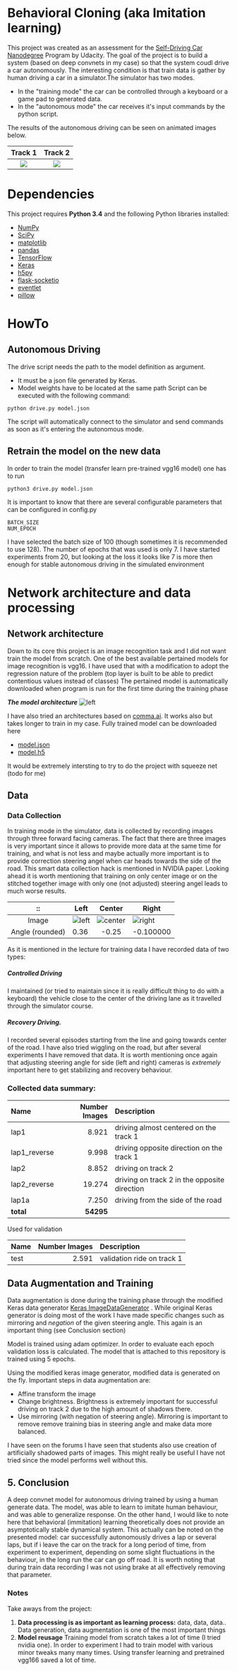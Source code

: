 # Behavioral Cloning (aka Imitation learning)

This project was created as an assessment for the [Self-Driving Car Nanodegree](https://www.udacity.com/course/self-driving-car-engineer-nanodegree--nd013) Program by Udacity. 
The goal of the project is to build a system (based on deep convnets in my case) so that the system coudl drive a car autonomously.
The interesting condition is that train data is gather by human driving a car in a simulator.The simulator has two modes. 
* In the "training mode" the car can be controlled through a keyboard or a game pad to generated data. 
* In the "autonomous mode"  the car receives it's input commands by the python script.

The results of the autonomous driving can be seen on animated images below.

Track 1                   |  Track 2
:----------------------------:|:------------------------------:
[![](https://img.youtube.com/vi/J-bnl6zxIAU/0.jpg)](https://youtu.be/J-bnl6zxIAU)| [![](https://img.youtube.com/vi/mCXqVTfHlv4/0.jpg)](https://youtu.be/mCXqVTfHlv4) 


# Dependencies

This project requires **Python 3.4** and the following Python libraries installed:
- [NumPy](http://www.numpy.org/)
- [SciPy](https://www.scipy.org/)
- [matplotlib](http://matplotlib.org/)
- [pandas](http://pandas.pydata.org/)
- [TensorFlow](http://tensorflow.org)
- [Keras](https://keras.io/)
- [h5py](http://www.h5py.org/)
- [flask-socketio](https://flask-socketio.readthedocs.io/en/latest/)
- [eventlet](http://eventlet.net/)
- [pillow](https://python-pillow.org/)


# HowTo
## Autonomous Driving

The drive script needs the path to the model definition as argument. 
* It must be a json file generated by Keras. 
* Model weights have to be located at the same path 
Script can be executed with the following command:

```
python drive.py model.json
```
The script will automatically connect to the simulator and send commands as soon as it's entering the autonomous mode.

## Retrain the model on the new data

In order to train the model (transfer learn pre-trained vgg16 model) one has to run
```
python3 drive.py model.json
```
It is important to know that there are several configurable parameters that can be configured in config.py
```
BATCH_SIZE
NUM_EPOCH
```
I have selected the batch size of 100 (though sometimes it is recommended to use 128). The number of epochs that was used is only 7. 
I have started experiments from 20, but looking at the loss it looks like 7 is more then enough for stable autonomous driving in the simulated environment
# Network architecture and data processing

## Network architecture
Down to its core this project is an image recognition task and I did not want train the model from scratch. One of the best
available pertained models for image recognition is vgg16. I have used that with a modification to adopt the regression nature of the problem
(top layer is built to be able to predict contentious values instead of classes) The pertained model is automatically downloaded when program is run for the first time during the training phase

**_The model architecture_**
![left](images/model.png) 

I have also tried an architectures based on [comma.ai](https://github.com/commaai/research). It works also but takes longer to train in my case.
Fully trained model can be downloaded here

- [model.json](https://drive.google.com/open?id=0B8Ig8LBgb5IzUDZablVsNmhzbEE)
- [model.h5](https://drive.google.com/open?id=0B8Ig8LBgb5IzcXhVXzRpZ2FFTFU)

It would be extremely intersting to try to do the project with squeeze net (todo for me)


## Data
### Data Collection
In training mode in the simulator, data is collected by recording images through three forward facing cameras. 
The fact that there are three images is very important since it allows to provide more data at the same time for training, and what is 
not less and maybe actually more important is to provide correction steering angel when car heads towards the side of the road. 
This smart data collection hack is mentioned in NVIDIA paper. Looking ahead it is worth mentioning that training on only center image
or on the stitched together image with only one (not adjusted) steering angel leads to much worse results.


| :: | Left          | Center        | Right  |
| :---: | ------------- |:-------------:| ------|
|Image|![left](images/left.jpg) | ![center](images/center.jpg) | ![right](images/right.jpg)
|Angle (rounded)|0.36|	-0.25|-0.100000|

As it is mentioned in the lecture for training data I have recorded data of two types:
##### **Controlled Driving**  
I maintained (or tried to maintain since it is really difficult thing to do with a keyboard) the 
vehicle close to the center of the driving lane as it travelled through the simulator course. 

##### **Recovery Driving**. 
I recorded several episodes starting from the line and going towards center of the road. I have also tried wiggling
on the road, but after several experiments I have removed that data. It is worth mentioning once again that adjusting steering 
angle for side (left and right) cameras is _extremely_ important here to get stabilizing and recovery behaviour. 

### Collected data summary:


 Name                   | Number Images  | Description                                                               
:-----------------------|---------------:|:--------------------------------------------------------------------------
 lap1         |  8.921  | driving almost centered on the track 1                                             
 lap1_reverse |  9.998  | driving opposite direction  on the track 1 
 lap2         |  8.852  | driving on track 2
 lap2_reverse | 19.274  | driving on track 2 in the opposite direction       
 lap1a        | 7.250   | driving from the side of the road      
 **total**              | **54295**     |                                                                           

Used for validation

 Name                   | Number Images  | Description                                                               
:-----------------------|---------------:|:--------------------------------------------------------------------------
 test          |  2.591         | validation ride on track 1                    


## Data Augmentation and Training

Data augmentation is done during the training phase through the modified Keras data generator
[Keras ImageDataGenerator](https://keras.io/preprocessing/image/) . While original Keras generator is doing most of the work I have made specific changes such as mirroring and _negation_ of the given steering angle.
This again is an important thing (see Conclusion section)

Model is trained using adam optimizer. In order to evaluate each epoch validation loss is calculated. The model that is
attached to this repository is trained using 5 epochs.

Using the modified keras image generator, modified data is generated on the fly. Important steps in data augmentation are:
* Affine transform the image
* Change brightness. Brightness is extremely important for successful driving on track 2 due to the high amount of shadows there.
* Use mirroring (with negation of steering angle). Mirroring is important to remove remove training bias in steering angle and make data more balanced.

I have seen on the forums I have seen that students also use creation of artificially shadowed parts of images. 
This might really be useful I have not tried since the model performs well without this.


## 5. Conclusion

A deep convnet model for autonomous driving trained by using a human generate data. 
The model, was able to learn to imitate human behaviour, and was able to generalize response. On the other hand, I would like to note here that behavioral (immitation) learning theoretically does not provide an asymptotically stable dynamical system. This actually can be noted on the presented model: car successfully autonomously drives a lap or several laps, but if i leave the car on the track for a long period of time, from experiment to experiment, depending on some slight fluctuations in the behaviour, in the long run the car can go off road.
It is worth noting that during train data recording I was not using brake at all effectively removing that parameter.
### Notes

Take aways from the project:

1. **Data processing is as important as learning process:** data, data, data.. Data generation, data augmentation is one of the most important things
1. **Model reusage** Training model from scratch takes a lot of time (I tried nvidia one). In order to experiment I had to train model with various minor tweaks many many times.
Using transfer learning and pretrained vgg166 saved a lot of time.

